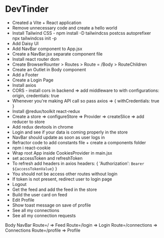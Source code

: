 # DevTinder

- Created a Vite + React application
- Remove unnecessary code and create a hello world
- Install Tailwind CSS - npm install -D tailwindcss postcss autoprefixer npx tailwindcss init -p
- Add Daisy UI
- Add NavBar component to App.jsx
- Create a NavBar.jsx separate component file
- Install react router dom
- Create BrowserRounter > Routes > Route = /Body > RouteChildren
- Create an Outlet in Body component
- Add a Footer
- Create a Login Page
- Install axios
- CORS - install cors in backend => add middleware to with configurations: origin, credentials: true
- Whenever you're making API call so pass axios => { withCredentials: true }
- Install @redux/toolkit react-redux
- Create a store => configureStore => Provider => createSlice => add reducer to store
- Add redux devtools in chrome
- Login and see if your data is coming properly in the store
- NavBar should update as soon as user logs in
- Refractor code to add constants file + create a components folder
- npm i react-cookie
- Wrap root App inside CookiesProvider in main.jsx
- set accessToken and refreshToken
- To refresh add headers in axios headers: {
          'Authorization': `Bearer ${accessTokenValue}`
        }
- You should not be access other routes without login
- If token is not present, redirect user to login page
- Logout
- Get the feed and add the feed in the store
- Build the user card on feed
- Edit Profile
- Show toast message on save of profile
- See all my connections
- See all my connection requests


Body
    NavBar
    Route=/ => Feed
    Route=/login => Login
    Route=/connections => Connections
    Route=/profile => Profile